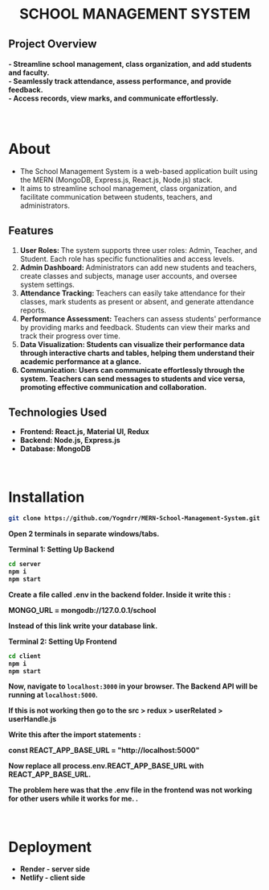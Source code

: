 <h1 align="center" text="charcoal">
    SCHOOL MANAGEMENT SYSTEM
</h1>

## Project Overview

<h4 align="start">
- Streamline school management, class organization, and add students and faculty.<br>
- Seamlessly track attendance, assess performance, and provide feedback. <br>
- Access records, view marks, and communicate effortlessly.
</h4>

<br>

# About

- The School Management System is a web-based application built using the MERN (MongoDB, Express.js,    React.js, Node.js) stack.
- It aims to streamline school management, class organization, and facilitate communication between students, teachers, and administrators.

## Features

<ol>
<li> <b> User Roles: </b> The system supports three user roles: Admin, Teacher, and Student. Each role has specific functionalities and access levels.</li>
<li> <b> Admin Dashboard: </b> Administrators can add new students and teachers, create classes and subjects, manage user accounts, and oversee system settings. </li>
<li> <b> Attendance Tracking: </b> Teachers can easily take attendance for their classes, mark students as present or absent, and generate attendance reports. </li>
<li> <b> Performance Assessment:</b> Teachers can assess students' performance by providing marks and feedback. Students can view their marks and track their progress over time.</li>
<li> <b> Data Visualization:<b/> Students can visualize their performance data through interactive charts and tables, helping them understand their academic performance at a glance.</li>
<li> <b> Communication:</b> Users can communicate effortlessly through the system. Teachers can send messages to students and vice versa, promoting effective communication and collaboration.</li>
</ol>


## Technologies Used

<ul>

<li>Frontend: React.js, Material UI, Redux</li>
<li>Backend: Node.js, Express.js</li>
<li>Database: MongoDB</li>

</ul>

<br>

# Installation

```sh
git clone https://github.com/Yogndrr/MERN-School-Management-System.git
```
Open 2 terminals in separate windows/tabs.

Terminal 1: Setting Up Backend 
```sh
cd server
npm i
npm start
```

Create a file called .env in the backend folder.
Inside it write this :

MONGO_URL = mongodb://127.0.0.1/school

Instead of this link write your database link.

Terminal 2: Setting Up Frontend
```sh
cd client
npm i
npm start
```
Now, navigate to `localhost:3000` in your browser. 
The Backend API will be running at `localhost:5000`.

If this is not working then go to the src > redux > userRelated > userHandle.js

Write this after the import statements :

const REACT_APP_BASE_URL = "http://localhost:5000"

Now replace all process.env.REACT_APP_BASE_URL with REACT_APP_BASE_URL.

The problem here was that the .env file in the frontend was not working for other users while it works for me.
.

<br>

# Deployment
* Render - server side
* Netlify - client side

